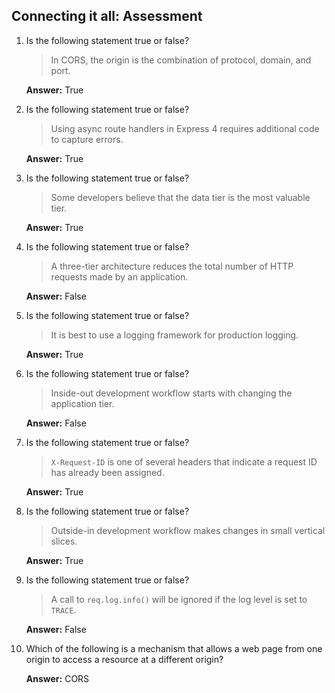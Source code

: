 ## Connecting it all: Assessment

1. Is the following statement true or false?

    > In CORS, the origin is the combination of protocol, domain, and port.

    **Answer:** True

2. Is the following statement true or false?

    > Using async route handlers in Express 4 requires additional code to capture errors.

    **Answer:** True

3. Is the following statement true or false?

    > Some developers believe that the data tier is the most valuable tier.

    **Answer:** True

4. Is the following statement true or false?

    > A three-tier architecture reduces the total number of HTTP requests made by an application.

    **Answer:** False

5. Is the following statement true or false?

    > It is best to use a logging framework for production logging.

    **Answer:** True

6. Is the following statement true or false?

    > Inside-out development workflow starts with changing the application tier.

    **Answer:** False

7. Is the following statement true or false?

    > `X-Request-ID` is one of several headers that indicate a request ID has already been assigned.

    **Answer:** True

8. Is the following statement true or false?

    > Outside-in development workflow makes changes in small vertical slices.

    **Answer:** True

9. Is the following statement true or false?

    > A call to `req.log.info()` will be ignored if the log level is set to `TRACE`.

    **Answer:** False

10. Which of the following is a mechanism that allows a web page from one origin to access a resource at a different origin?

    **Answer:** CORS
